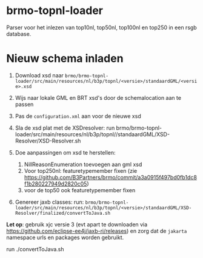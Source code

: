 # brmo-topnl-loader

Parser voor het inlezen van top10nl, top50nl, top100nl en top250 in een rsgb database.

# Nieuw schema inladen

1. Download xsd naar `brmo/brmo-topnl-loader/src/main/resources/nl/b3p/topnl/<versie>/standaardGML/<versie>.xsd`
2. Wijs naar lokale GML en BRT xsd's door de schemalocation aan te passen
2. Pas de `configuration.xml` aan voor de nieuwe xsd
3. Sla de xsd plat met de XSDresolver: run brmo/brmo-topnl-loader/src/main/resources/nl/b3p/topnl/<versie>/standaardGML/XSD-Resolver/XSD-Resolver.sh
4. Doe aanpassingen om xsd te herstellen:
   1. NillReasonEnumeration toevoegen aan gml xsd
   2. Voor top250nl: featuretypemember fixen (zie  https://github.com/B3Partners/brmo/commit/a3a0915f497bd0fb1dc8f1b280227949d2820c05)
   3. voor de top50 ook featuretypemember fixen

5. Genereer jaxb classes: run: `brmo/brmo-topnl-loader/src/main/resources/nl/b3p/topnl/<versie>/standaardGML/XSD-Resolver/finalized/convertToJava.sh`

**Let op**: gebruik xjc versie 3 (evt apart te downloaden via https://github.com/eclipse-ee4j/jaxb-ri/releases) en zorg 
dat de `jakarta` namespace urls en packages worden gebruikt.

run ./convertToJava.sh
